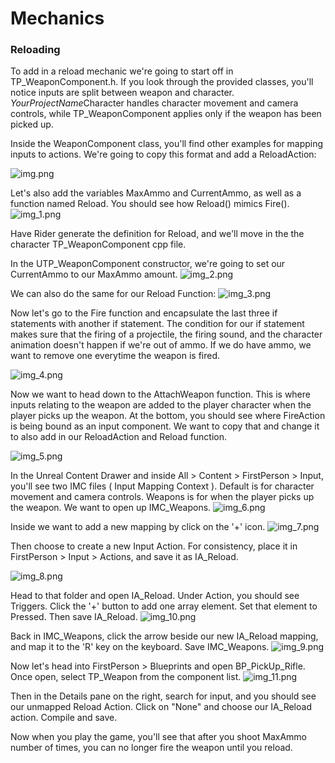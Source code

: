 # Mechanics

### Reloading

To add in a reload mechanic we're going to start off in TP_WeaponComponent.h. If you look through the provided classes, you'll notice inputs are split between weapon and character.
*YourProjectName*Character handles character movement and camera controls, while TP_WeaponComponent applies only if the weapon has been picked up.

Inside the WeaponComponent class, you'll find other examples for mapping inputs to actions. We're going to copy this format and add a ReloadAction:

![img.png](img.png)

Let's also add the variables MaxAmmo and CurrentAmmo, as well as a function named Reload. You should see how Reload() mimics Fire().
![img_1.png](img_1.png)

Have Rider generate the definition for Reload, and we'll move in the the character TP_WeaponComponent cpp file.

In the UTP_WeaponComponent constructor, we're going to set our CurrentAmmo to our MaxAmmo amount.
![img_2.png](img_2.png)


We can also do the same for our Reload Function:
![img_3.png](img_3.png)

Now let's go to the Fire function and encapsulate the last three if statements with another if statement. The condition for our if statement makes sure that the firing of a projectile, the firing sound, and the character animation doesn't happen if we're out of ammo. If we do have ammo, we want to remove one everytime the weapon is fired.

![img_4.png](img_4.png)

Now we want to head down to the AttachWeapon function. This is where inputs relating to the weapon are added to the player character when the player picks up the weapon.
At the bottom, you should see where FireAction is being bound as an input component. We want to copy that and change it to also add in our ReloadAction and Reload function.

![img_5.png](img_5.png)

In the Unreal Content Drawer and inside All > Content > FirstPerson > Input, you'll see two IMC files ( Input Mapping Context ). Default is for character movement and camera controls. Weapons is for when the player picks up the weapon. We want to open up IMC_Weapons.
![img_6.png](img_6.png)

Inside we want to add a new mapping by click on the '+' icon.
![img_7.png](img_7.png)

Then choose to create a new Input Action. For consistency, place it in FirstPerson > Input > Actions, and save it as IA_Reload.

![img_8.png](img_8.png)

Head to that folder and open IA_Reload. Under Action, you should see Triggers. Click the '+' button to add one array element. Set that element to Pressed. Then save IA_Reload.
![img_10.png](img_10.png)

Back in IMC_Weapons, click the arrow beside our new IA_Reload mapping, and map it to the 'R' key on the keyboard. Save IMC_Weapons.
![img_9.png](img_9.png)

Now let's head into FirstPerson > Blueprints and open BP_PickUp_Rifle. Once open, select TP_Weapon from the component list.
![img_11.png](img_11.png)

Then in the Details pane on the right, search for input, and you should see our unmapped Reload Action. Click on "None" and choose our IA_Reload action. Compile and save.

Now when you play the game, you'll see that after you shoot MaxAmmo number of times, you can no longer fire the weapon until you reload.